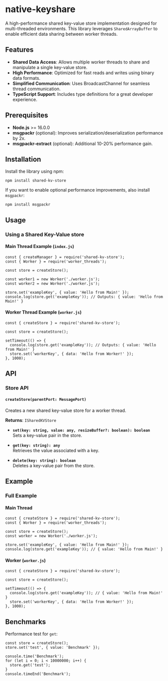 # native-keyshare

A high-performance shared key-value store implementation designed for multi-threaded environments. This library leverages `SharedArrayBuffer` to enable efficient data sharing between worker threads.

## Features

- **Shared Data Access**: Allows multiple worker threads to share and manipulate a single key-value store.
- **High Performance**: Optimized for fast reads and writes using binary data formats.
- **Simplified Communication**: Uses BroadcastChannel for seamless thread communication.
- **TypeScript Support**: Includes type definitions for a great developer experience.

## Prerequisites

- **Node.js** >= 16.0.0
- **msgpackr** (optional): Improves serialization/deserialization performance by 2x.
- **msgpackr-extract** (optional): Additional 10-20% performance gain.

## Installation

Install the library using npm:

    npm install shared-kv-store

If you want to enable optional performance improvements, also install `msgpackr`:

    npm install msgpackr

## Usage

### Using a Shared Key-Value store

#### Main Thread Example (`index.js`)

    const { createManager } = require('shared-kv-store');
    const { Worker } = require('worker_threads');

    const store = createStore();

    const worker1 = new Worker('./worker.js');
    const worker2 = new Worker('./worker.js');

    store.set('exampleKey', { value: 'Hello from Main!' });
    console.log(store.get('exampleKey')); // Outputs: { value: 'Hello from Main!' }

#### Worker Thread Example (`worker.js`)

    const { createStore } = require('shared-kv-store');

    const store = createStore();

    setTimeout(() => {
      console.log(store.get('exampleKey')); // Outputs: { value: 'Hello from Main!' }
      store.set('workerKey', { data: 'Hello from Worker!' });
    }, 1000);

## API

### Store API

#### `createStore(parentPort: MessagePort)`
Creates a new shared key-value store for a worker thread.

**Returns**: `ISharedKVStore`

- **`set(key: string, value: any, resizeBuffer?: boolean): boolean`**  
  Sets a key-value pair in the store.

- **`get(key: string): any`**  
  Retrieves the value associated with a key.

- **`delete(key: string): boolean`**  
  Deletes a key-value pair from the store.

## Example

### Full Example

#### Main Thread

    const { createStore } = require('shared-kv-store');
    const { Worker } = require('worker_threads');

    const store = createStore();
    const worker = new Worker('./worker.js');

    store.set('exampleKey', { value: 'Hello from Main!' });
    console.log(store.get('exampleKey')); // { value: 'Hello from Main!' }

#### Worker (`worker.js`)

    const { createStore } = require('shared-kv-store');

    const store = createStore();

    setTimeout(() => {
      console.log(store.get('exampleKey')); // { value: 'Hello from Main!' }
      store.set('workerKey', { data: 'Hello from Worker!' });
    }, 1000);

## Benchmarks

Performance test for `get`:

    const store = createStore();
    store.set('test', { value: 'Benchmark' });

    console.time('Benchmark');
    for (let i = 0; i < 10000000; i++) {
      store.get('test');
    }
    console.timeEnd('Benchmark');
